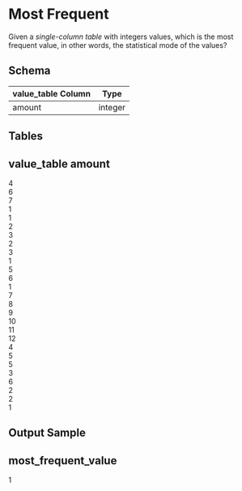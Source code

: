 # Most Frequent

Given a _single-column table_ with integers values, which is the most frequent value, in other words, the statistical mode of the values?  
  
## Schema

value_table  **Column** | **Type**  
---|---  
amount | integer  
  
## Tables

value_table  **amount**  
---  
4  
6  
7  
1  
1  
2  
3  
2  
3  
1  
5  
6  
1  
7  
8  
9  
10  
11  
12  
4  
5  
5  
3  
6  
2  
2  
1  
  
## Output Sample

**most_frequent_value**  
---  
1